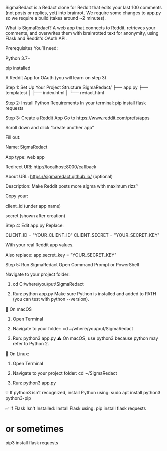 SigmaRedact is a Redact clone for Reddit that edits your last 100 comments (not posts or replies, yet) into brainrot. We require some changes to app.py so we require a build (takes around ~2 minutes).

What is SigmaRedact?
A web app that connects to Reddit, retrieves your comments, and overwrites them with brainrotted text for anonymity, using Flask and Reddit's OAuth API.

Prerequisites
You’ll need:

Python 3.7+

pip installed

A Reddit App for OAuth (you will learn on step 3)

Step 1: Set Up Your Project Structure
SigmaRedact/
├── app.py
├── templates/
│   ├── index.html
│   └── redact.html


Step 2: Install Python Requirements
In your terminal:
pip install flask requests


Step 3: Create a Reddit App
Go to https://www.reddit.com/prefs/apps

Scroll down and click “create another app”

Fill out:

Name: SigmaRedact

App type: web app

Redirect URI: http://localhost:8000/callback

About URL: https://sigmaredact.github.io/ (optional)

Description: Make Reddit posts more sigma with maximum rizz™

Copy your:

client_id (under app name)

secret (shown after creation)

Step 4: Edit app.py
Replace:

CLIENT_ID = "YOUR_CLIENT_ID"
CLIENT_SECRET = "YOUR_SECRET_KEY"

With your real Reddit app values.

Also replace:
app.secret_key = "YOUR_SECRET_KEY"

Step 5: Run SigmaRedact
Open Command Prompt or PowerShell

Navigate to your project folder:

1. cd C:\where\you\put\SigmaRedact

2. Run:
python app.py
Make sure Python is installed and added to PATH (you can test with python --version).

🍎 On macOS
1. Open Terminal

2. Navigate to your folder:
cd ~/where/you/put/SigmaRedact

4. Run:
python3 app.py
⚠️ On macOS, use python3 because python may refer to Python 2.

🐧 On Linux:
1. Open Terminal

2. Navigate to your project folder:
cd ~/SigmaRedact

3. Run:
python3 app.py

💡 If python3 isn't recognized, install Python using:
sudo apt install python3 python3-pip

✅ If Flask Isn't Installed:
Install Flask using:
pip install flask requests
# or sometimes
pip3 install flask requests
